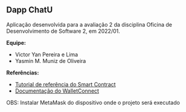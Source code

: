 ## Dapp ChatU

Aplicação desenvolvida para a avaliação 2 da disciplina Oficina de Desenvolvimento de Software 2, em 2022/01.


**Equipe:**
- Victor Yan Pereira e Lima
- Yasmin M. Muniz de Oliveira


**Referências:**
- [Tutorial de referência do Smart Contract](https://learn.figment.io/tutorials/create-a-chat-application-using-solidity-and-react#creating-a-frontend-in-react)
- [Documentação do WalletConnect](https://docs.walletconnect.com/quick-start/dapps/react-native)

OBS: Instalar MetaMask do dispositivo onde o projeto será executado
